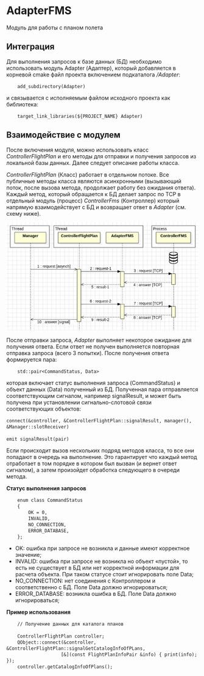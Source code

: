 AdapterFMS
==========
Модуль для работы с планом полета 

Интеграция
---------  
Для выполнения запросов к базе данных (БД) необходимо использовать модуль Adapter (Адаптер), который добавляется в корневой cmake файл проекта включением подкаталога */Adapter*: 

```
    add_subdirectory(Adapter)
```
и связывается с исполняемым файлом исходного проекта как библиотека: 
```
    target_link_libraries(${PROJECT_NAME} Adapter) 
```
Взаимодействие с модулем
------------------------
После включения модуля, можно использовать класс *ControllerFlightPlan* и его методы для отправки и получения запросов из локальной базы данных. Далее следует описание работы класса.  

*ControllerFlightPlan* (Класс) работает в отдельном потоке. Все публичные методы класса являются асинхронными (вызывающий поток, после вызова метода, продолжает работу без ожидания ответа). Каждый метод, который обращается к БД делает запрос по TCP в  отдельный модуль (процесс) *ControllerFms* (Контроллер) который напрямую взаимодействует с БД и возвращает ответ в *Adapter* (см. схему ниже). 

![Получение данных из БД](/scheme/adapter_fms.png)

После отправки запроса, *Adapter* выполняет некоторое ожидание для получения ответа. Если ответ не получен выполняется повторная отправка запроса (всего 3 попытки). После получения ответа формируется пара: 
```
    std::pair<CommandStatus, Data>
```
которая включает статус выполнения запроса (CommandStatus) и объект данных (Data) полученный из БД. Полученная пара отправляется соответствующим сигналом, например signalResult, и может быть получена при установлении сигнально-слотовой связи соответствующих объектов: 
```
connect(&сontroller, &ControllerFlightPlan::signalResult, manager(), &Manager::slotReceiver)

emit signalResult(pair)
```
Если происходит вызов нескольких подряд методов класса, то все они попадают в очередь на выполнение. Это гарантирует что каждый метод отработает в том порядке в котором был вызван (и вернет ответ сигналом), а затем произойдет обработка следующего в очереди метода. 

**Статус выполнения запросов**

```
    enum class CommandStatus
    {
        OK = 0,
        INVALID,
        NO_CONNECTION,
        ERROR_DATABASE,
    };
``` 
* OK: ошибка при запросе не возникла и данные имеют корректное значение; 
* INVALID: ошибка при запросе не возникла но объект «пустой», то есть не существует в БД или нет корректной информации для расчета объекта. При таком статусе стоит игнорировать поле Data;
* NO_CONNECTION: нет соединения с Контроллером и соответственно с БД. Поле Data должно игнорироваться;
* ERROR_DATABASE: возникла ошибка в БД. Поле Data должно игнорироваться;  

**Пример использования**

```
    // Получение данных для каталога планов

    ControllerFlightPlan controller; 
    QObject::connect(&controller, &ControllerFlightPlan::signalGetCatalogInfoOfPLans, 
    		        [&](const FlightPlanInfoPair &info) { print(info); });
    controller.getCatalogInfoOfPlans();
```
